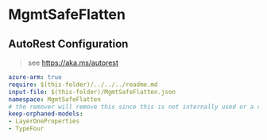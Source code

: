 # MgmtSafeFlatten

## AutoRest Configuration

> see https://aka.ms/autorest

``` yaml
azure-arm: true
require: $(this-folder)/../../../readme.md
input-file: $(this-folder)/MgmtSafeFlatten.json
namespace: MgmtSafeFlatten
# the remover will remove this since this is not internally used or a reference type if we do not have this configuration
keep-orphaned-models:
- LayerOneProperties
- TypeFour
```
